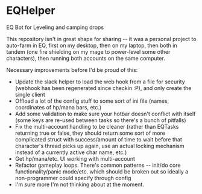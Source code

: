 # EQHelper
EQ Bot for Leveling and camping drops

This repository isn't in great shape for sharing -- it was a personal project to auto-farm in EQ, first on my desktop, then on my laptop, then both in tandem (one fire shielding on my mage to power-level some other characters), then running both accounts on the same computer.

Necessary improvements before I'd be proud of this:

- Update the slack helper to load the web hook from a file for security (webhook has been regenerated since checkin :P), and only create the single client
- Offload a lot of the config stuff to some sort of ini file (names, coordinates of hp/mana bars, etc.)
- Add some validation to make sure your hotbar doesn't conflict with itself (some keys are re-used between tasks so there's a bunch of pitfalls)
- Fix the multi-account handling to be cleaner (rather than EQTasks returning true or false, they should return some sort of more complicated struct with success/amount of time to wait before that character's thread picks up again, use an actual locking mechanism instead of a currently active char name, etc.)
- Get hp/mana/etc. UI working with multi-account
- Refactor gameplay loops.  There's common patterns -- init/do core functionality/panic mode/etc. which should be broken out so ideally a non-programmer could specify through config
- I'm sure more I'm not thinking about at the moment.
